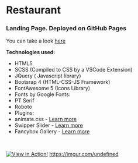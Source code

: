 # Restaurant 

### Landing Page. Deployed on GitHub Pages

You can take a look [here](https://higueradev.github.io/restaurant)

**Technologies used:**

- HTML5
- SCSS (Compiled to CSS by a VSCode Extension)
- JQuery ( Javascript library)
- Bootsrap 4 (HTML-CSS-JS Framework)
- FontAwesome 5 (Icons Library)
- Fonts by Google Fonts: 
 - PT Serif 
 - Roboto
- Plugins: 
 - animate.css - <a target="_blank" href="https://animate.style/">Learn more</a>
 - Swipper Slider -  <a target="_blank" href="https://swiperjs.com/get-started/">Learn more</a>
 - Fancybox Gallery - <a target="_blank" href="http://fancyapps.com/fancybox/3/">Learn more</a>

<br>

[![View in Action!](https://i.imgur.com/RckL040.jpg0 "View in Action!")](https://higueradev.github.io/restaurant "View in Action!")
https://imgur.com/undefined